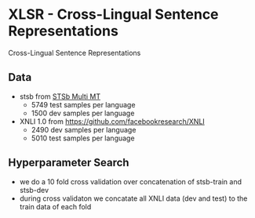 # XLSR - Cross-Lingual Sentence Representations
Cross-Lingual Sentence Representations

## Data
- stsb from [STSb Multi MT](https://github.com/PhilipMay/stsb-multi-mt)
  - 5749 test samples per language
  - 1500 dev samples per language
- XNLI 1.0 from https://github.com/facebookresearch/XNLI
  - 2490 dev samples per language
  - 5010 test samples per language

## Hyperparameter Search
- we do a 10 fold cross validation over concatenation of stsb-train and stsb-dev
- during cross validaton we concatate all XNLI data (dev and test) to the train data of each fold
